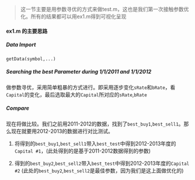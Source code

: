 > 这一节主要是用参数寻优的方式来做test.m，这也是我们第一次接触参数优化。所有的结果都可以用ex1.m得到可视化呈现

#### ex1.m 的主要思路  

##### Data Import  
`getData(symbol,...)`

##### Searching the best Parameter during 1/1/2011 and 1/1/2012  
做参数寻优，采用简单粗暴的方式进行。即采用逐步变化`sRate`和`bRate`，看`Capital`的变化，最后选取最大的`Capital`所对应的`sRate`,`bRate`  

##### Compare  
现在将做比较。我们之前用2011-2012的数据，找到了`best_buy1`,`best_sell1`。那么现在就要用2012-2013的数据进行对比测试。  

1. 将得到的`best_buy1`,`best_sell1`带入`best_test`中得到2012-2013年度的`Capital #1`，(此处得到的是基于2011-2012数据得到的参数)

3. 得到的`best_buy2`,`best_sell2`带入`best_test`中得到2012-2013年度的`Capital #2` (此处的`best_buy2`,`best_sell2`是最佳参数，因为我们是这上面做优化的)
